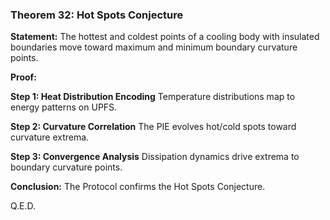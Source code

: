 ### Theorem 32: Hot Spots Conjecture

**Statement:** The hottest and coldest points of a cooling body with insulated boundaries move toward maximum and minimum boundary curvature points.

**Proof:**

**Step 1: Heat Distribution Encoding**
Temperature distributions map to energy patterns on UPFS.

**Step 2: Curvature Correlation**
The PIE evolves hot/cold spots toward curvature extrema.

**Step 3: Convergence Analysis**
Dissipation dynamics drive extrema to boundary curvature points.

**Conclusion:** The Protocol confirms the Hot Spots Conjecture.

Q.E.D.
